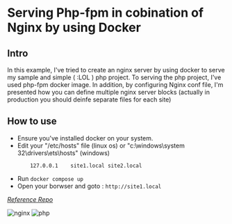# Serving Php-fpm in cobination of Nginx by using Docker

## Intro

In this example, I've tried to create an nginx server by using docker to serve my sample and simple ( :LOL ) php project.
To serving the php project, I've used php-fpm docker image. In addition, by configuring Nginx conf file,
I'm presented how you can define multiple nginx server blocks (actually in production you should deinfe separate files for each site)

## How to use

- Ensure you've installed docker on your system. 
- Edit your "/etc/hosts" file (linux os) or "c:\windows\system 32\drivers\ets\hosts" (windows)
    ```text
        127.0.0.1    site1.local site2.local
    ```
- Run `docker compose up`
- Open your borwser and goto : `http://site1.local`


*[Reference Repo](https://github.com/IshtarStar/docker-compose-nginx-phpfpm-xdebug-mariadb)*

![nginx](https://img.shields.io/badge/nginx-brightgreen.svg)
![php](https://img.shields.io/badge/php-fpm-brightgreen.svg)

